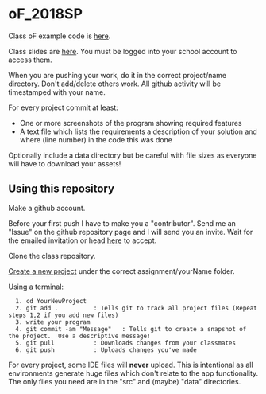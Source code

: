 # oF_2018SP

Class oF example code is [here](https://github.com/wolfm2/oF_Examples).

Class slides are [here](https://drive.google.com/drive/folders/1a5XLCCIaZmdTavGbogB_-p-dzR81Ieeb?usp=sharing).
 You must be logged into your school account to access them.

When you are pushing your work, do it in the correct project/name directory.  Don't add/delete others work.  All github activity will be timestamped with your name.

For every project commit at least:

  * One or more screenshots of the program showing required features
  * A text file which lists the requirements a description of your solution and where (line number) in the code this was done
  
Optionally include a data directory but be careful with file sizes as everyone will have to download your assets!


## Using this repository

Make a github account.

Before your first push I have to make you a "contributor".  Send me an "Issue" on the github repository page and I will send you an invite.  Wait for the emailed invitation or head [here](https://github.com/wolfm2/oF_2018SP/invitations) to accept.

Clone the class repository.

[Create a new project](http://openframeworks.cc/learning/01_basics/create_a_new_project/) under the correct assignment/yourName folder.

Using a terminal:

```
  1. cd YourNewProject
  2. git add .			: Tells git to track all project files (Repeat steps 1,2 if you add new files)
  3. write your program	
  4. git commit -am "Message"	: Tells git to create a snapshot of the project.  Use a descriptive message!
  5. git pull			: Downloads changes from your classmates
  6. git push			: Uploads changes you've made
```
For every project, some IDE files will **never** upload.  This is intentional as all environments generate huge files which don't relate to the app functionality.  The only files you need are in the "src" and (maybe) "data" directories.
